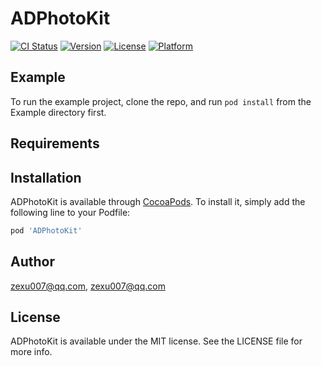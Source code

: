 # ADPhotoKit

[![CI Status](https://img.shields.io/travis/zexu007@qq.com/ADPhotoKit.svg?style=flat)](https://travis-ci.org/zexu007@qq.com/ADPhotoKit)
[![Version](https://img.shields.io/cocoapods/v/ADPhotoKit.svg?style=flat)](https://cocoapods.org/pods/ADPhotoKit)
[![License](https://img.shields.io/cocoapods/l/ADPhotoKit.svg?style=flat)](https://cocoapods.org/pods/ADPhotoKit)
[![Platform](https://img.shields.io/cocoapods/p/ADPhotoKit.svg?style=flat)](https://cocoapods.org/pods/ADPhotoKit)

## Example

To run the example project, clone the repo, and run `pod install` from the Example directory first.

## Requirements

## Installation

ADPhotoKit is available through [CocoaPods](https://cocoapods.org). To install
it, simply add the following line to your Podfile:

```ruby
pod 'ADPhotoKit'
```

## Author

zexu007@qq.com, zexu007@qq.com

## License

ADPhotoKit is available under the MIT license. See the LICENSE file for more info.
